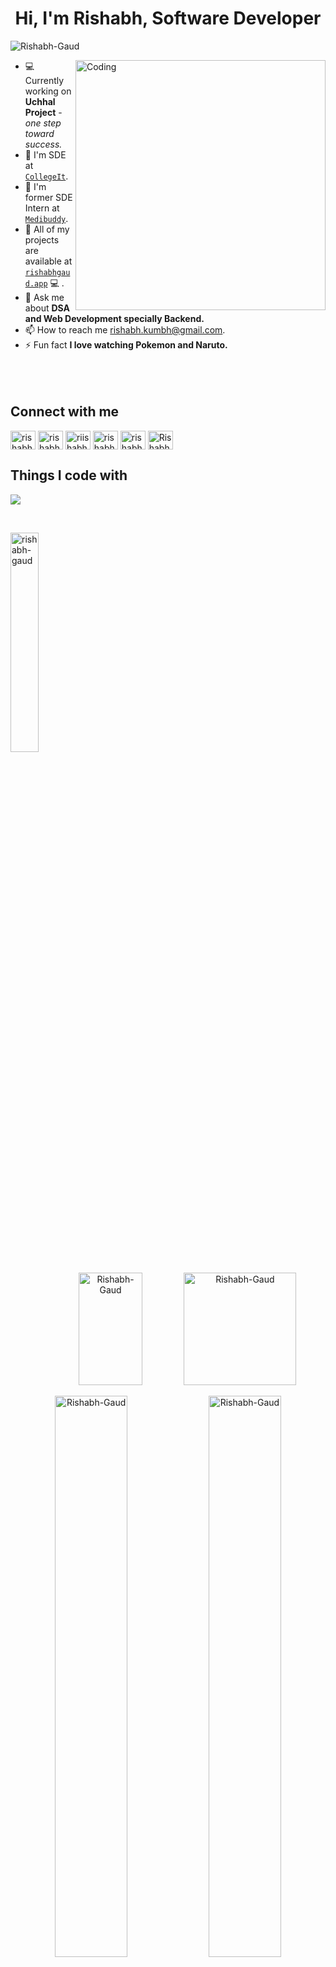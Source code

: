 <!-- <div align="center">
  <img src="https://user-images.githubusercontent.com/42115530/92640221-9728ca00-f2fa-11ea-8994-c72b26e937de.gif" align="center"/>
</div> -->
<!-- <p align="center">
  <a href="https://tejasmishra.in/">
    <img src="https://iili.io/HgVWrxV.jpg" alt="MasterHead">
  </a>
</p> -->

# <h1  align = "center">Hi, I'm Rishabh, Software Developer</h1>

<p align="left"> <img src="https://komarev.com/ghpvc/?username=Rishabh-Gaud" alt="Rishabh-Gaud" /> </p>

<img align="right" alt="Coding" width="400" src="https://camo.githubusercontent.com/cae12fddd9d6982901d82580bdf321d81fb299141098ca1c2d4891870827bf17/68747470733a2f2f6d69726f2e6d656469756d2e636f6d2f6d61782f313336302f302a37513379765349765f7430696f4a2d5a2e676966">
<!-- - 🤔 I'm looking for help with in form of contributions to my [`Startup`](https://codesthaan.com/). -->
<!-- - 📝 I regulary write articles on [`medium`](https://codesthaan.com/blog/). -->

- 💻 Currently working on **Uchhal Project** - *one step toward success.*
- 🔭 I'm  SDE at [`CollegeIt`](https://collegeit.org/).
- 🔭 I'm former SDE Intern at [`Medibuddy`](https://www.medibuddy.in/).
- 👨‍ All of my projects are available at [`rishabhgaud.app`](https://rishabhgaud.vercel.app) 💻 .
- 💬 Ask me about **DSA and Web Development specially Backend.**
- 📫 How to reach me rishabh.kumbh@gmail.com.
- ⚡ Fun fact **I love watching Pokemon and Naruto.**
  <br/><br/><br/><br/>
<h2>Connect with me</h2>
<p align="left">
<a href="https://linkedin.com/in/rishabhgaud7800" target="blank"><img align="center" src="https://raw.githubusercontent.com/rahuldkjain/github-profile-readme-generator/master/src/images/icons/Social/linked-in-alt.svg" alt="rishabhgaud7800" height="30" width="40" /></a>
<a href="https://www.facebook.com/profile.php?id=100010337352255" target="blank"><img align="center" src="https://raw.githubusercontent.com/rahuldkjain/github-profile-readme-generator/master/src/images/icons/Social/facebook.svg" alt="rishabh gaud" height="30" width="40" /></a>
<a href="https://instagram.com/riishabhgaud" target="blank"><img align="center" src="https://raw.githubusercontent.com/rahuldkjain/github-profile-readme-generator/master/src/images/icons/Social/instagram.svg" alt="riishabhgaud" height="30" width="40" /></a>
<a href="https://www.hackerrank.com/rishabh78150891" target="blank"><img align="center" src="https://raw.githubusercontent.com/rahuldkjain/github-profile-readme-generator/master/src/images/icons/Social/hackerrank.svg" alt="rishabh78150891" height="30" width="40" /></a>
<a href="https://www.leetcode.com/rishabh-gaud" target="blank"><img align="center" src="https://raw.githubusercontent.com/rahuldkjain/github-profile-readme-generator/master/src/images/icons/Social/leet-code.svg" alt="rishabh-gaud" height="30" width="40" /></a>
<a href="https://discord.gg/Rishabh#9774" target="blank"><img align="center" src="https://raw.githubusercontent.com/rahuldkjain/github-profile-readme-generator/master/src/images/icons/Social/discord.svg" alt="Rishabh#9774" height="30" width="40" /></a>
</p>


## Things I code with
<p align="left">
  <a href="https://skillicons.dev">
    <img src="https://skillicons.dev/icons?i=javascript,ts,nodejs,express,nestjs,nextjs,react,tailwind,python,materialui,postgres,mysql,mongodb,redis,docker,aws,git,github,bash,linux,vercel,vim" />
  </a>
</p>

<br>
<p><img align="center" src="https://github-readme-stats.vercel.app/api/top-langs?username=rishabh-gaud&show_icons=true&locale=en&layout=compact" width="30%" alt="rishabh-gaud" /></p>
<p align ="center">
  <img height="180em"  src="https://github-profile-summary-cards.vercel.app/api/cards/profile-details?username=Rishabh-Gaud&theme=default" alt="Rishabh-Gaud" width="45%"/>
  <img height="180em"  src="https://github-profile-summary-cards.vercel.app/api/cards/productive-time?username=Rishabh-Gaud&theme=default" alt="Rishabh-Gaud"/>
<!--   <a href="https://drive.google.com/file/d/1vXIBkfQTC4L9hGXE7raU-hnskxzgF1zn/view"><img src="https://i.ibb.co/h2B3Zbx/preview.png" alt="preview" border="0"></a> -->
</p>  
<p align ="center">
  <img src="https://github-readme-stats.vercel.app/api?username=Rishabh-Gaud&show_icons=true&locale=en" alt="Rishabh-Gaud" alt="Rishabh-Gaud" width="48%" /> 
   <img src ="https://github-readme-streak-stats.herokuapp.com?user=Rishabh-Gaud" alt="Rishabh-Gaud" width="48%"/>
  
</a> 
</p>




<a href="https://www.buymeacoffee.com/rishabh781K" target="_blank">
    <img height=50px src=https://img.shields.io/badge/Buy_Me_A_Coffee-FFDD00?style=for-the-badge&logo=buy-me-a-coffee&logoColor=black alt=buymecoffee style="margin-bottom: 5px;" />
</a>
